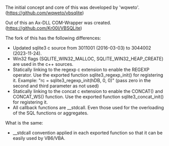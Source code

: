 The initial concept and core of this was developed by 'wqweto'. (https://github.com/wqweto/vbsqlite)

Out of this an Ax-DLL COM-Wrapper was created. (https://github.com/Kr00l/VBSQLite)

The fork of this has the following differences:
- Updated sqlite3 c source from 3011001 (2016-03-03) to 3044002 (2023-11-24).
- Win32 flags (SQLITE_WIN32_MALLOC, SQLITE_WIN32_HEAP_CREATE) are used in the c++ sources.
- Statically linking to the regexp c extension to enable the REGEXP operator. Use the exported function sqlite3_regexp_init() for registering it.
  Example: "rc = sqlite3_regexp_init(hDB, 0, 0)" (pass zero in the second and third parameter as not used)
- Statically linking to the concat c extension to enable the CONCAT() and CONCAT_WS() function. Use the exported function sqlite3_concat_init() for registering it.
- All callback functions are __stdcall. Even those used for the overloading of the SQL functions or aggregates.

What is the same:
- __stdcall convention applied in each exported function so that it can be easily used by VB6/VBA.
